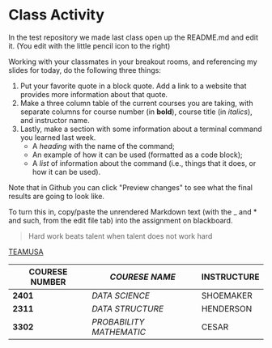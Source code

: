 # Class Activity
 
In the test repository we made last class open up the README.md and edit it. (You edit with the little pencil icon to the right) 

Working with your classmates in your breakout rooms, and referencing my slides for today, do the following three things:

1. Put your favorite quote in a block quote. Add a link to a website that provides more information about that quote. 
2. Make a three column table of the current courses you are taking, with separate columns for course number (in __bold__), course title (in _italics_), and instructor name.
3. Lastly, make a section with some information about a terminal command you learned last week.
     + A _heading_ with the name of the command;
     + An example of how it can be used (formatted as a code block);
     + A _list_ of information about the command (i.e., things that it does, or how it can be used).
     
Note that in Github you can click "Preview changes" to see what the final results are going to look like. 
     
To turn this in, copy/paste the unrendered Markdown text (with the _ and * and such, from the edit file tab) into the assignment on blackboard.     

>Hard work beats talent when talent does not work hard

[TEAMUSA](https://www.teamusa.org/USA-Field-Hockey/Features/2019/April/03/Hard-Work-Beats-Talent-When-Talent-Doesnt-Work-Hard)

|**COURESE NUMBER**|*COURESE NAME*|INSTRUCTURE|
|------------------|--------------|-----------|
|**2401**|*DATA SCIENCE*|SHOEMAKER|
|**2311**|*DATA STRUCTURE*|HENDERSON|
|**3302**|*PROBABILITY MATHEMATIC*|CESAR|



